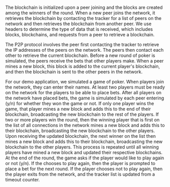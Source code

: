 The blockchain is initialized upon a peer joining and the blocks are created among the winners of the round.  When a new peer joins the network, it retrieves the blockchain by contacting the tracker for a list of peers on the network and then retrieves the blockchain from another peer.  We use headers to determine the type of data that is received, which includes blocks, blockchains, and requests from a peer to retrieve a blockchain.

The P2P protocol involves the peer first contacting the tracker to retrieve the IP addresses of the peers on the network.  The peers then contact each other to retrieve the current blockchain.  Before a new round of poker is simulated, the peers receive the bets that other players make.  When a peer mines a new block, this block is added to the current player's blockchain, and then the blockchain is sent to the other peers in the network.

For our demo application, we simulated a game of poker.  When players join the network, they can enter their names.  At least two players must be ready on the network for the players to be able to place bets.  After all players on the network have placed bets, the game is simulated by each peer entering (y/n) for whether they won the game or not.  If only one player wins the game, that player mines a new block and adds this to the end of their blockchain, broadcasting the new blockchain to the rest of the players.  If two or more players win the round, then the winning player that is first on the list of all connections in the network mines a new block and adds this to their blockchain, broadcasting the new blockchain to the other players.  Upon receiving the updated blockchain, the next winner on the list then mines a new block and adds this to their blockchain, broadcasting the new blockchain to the other players.  This process is repeated until all winning players have mined a new block and updated their respective blockchains.  At the end of the round, the game asks if the player would like to play again or not (y/n).  If the chooses to play again, then the player is prompted to place a bet for the next round.  If the player chooses not to play again, then the player exits from the network, and the tracker list is updated from a timeout counter.
